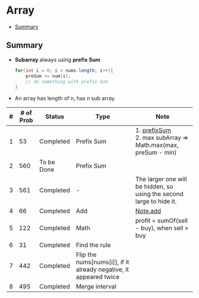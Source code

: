 # Array
- [Summary](#summary)

<h2 id = "summary">Summary</h2>

- **<div did ="prefixSum">Subarray** always using **prefix Sum</div>**

  ```Java
  for(int i = 0; i < nums.length; i++){
      preSum += num[i];
      // do something with prefix Sum
  }
  ```
- An array has length of n, has n sub array.

| #   | # of Prob | Status     | Type                                                              | Note                                                                          |
| --- | --------- | ---------- | ----------------------------------------------------------------- | ----------------------------------------------------------------------------- |
| 1   | 53        | Completed  | Prefix Sum                                                        | 1. [prefixSum](#prefixSum)<br> 2. max subArray => Math.max(max, preSum - min) |
| 2   | 560       | To be Done | Prefix Sum                                                        |                                                                               |
| 3   | 561       | Completed  | -                                                                 | The larger one will be hidden, so using the second large to hide it.          |
| 4   | 66        | Completed  | Add                                                               | [Note.add](https://github.com/rexbean/L/blob/master/Type/note.md#add)         |
| 5   | 122       | Completed  | Math                                                              | profit = sumOf(sell - buy), when sell > buy                                   |
| 6   | 31        | Completed  | Find the rule                                                     |                                                                               |
| 7   | 442       | Completed  | Flip the nums[nums[i]], if it already negative, it appeared twice |                                                                               |
| 8   | 495       | Completed  | Merge interval                                                                  |                                                                               |
